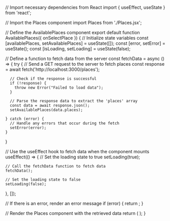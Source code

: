 // Import necessary dependencies from React
import { useEffect, useState } from 'react';

// Import the Places component
import Places from './Places.jsx';

// Define the AvailablePlaces component
export default function AvailablePlaces({ onSelectPlace }) {
  // Initialize state variables
  const [availablePlaces, setAvailablePlaces] = useState([]);
  const [error, setError] = useState();
  const [isLoading, setLoading] = useState(false);

  // Define a function to fetch data from the server
  const fetchData = async () => {
    try {
      // Send a GET request to the server to fetch places
      const response = await fetch('http://localhost:3000/places');

      // Check if the response is successful
      if (!response) {
        throw new Error("Failed to load data");
      }

      // Parse the response data to extract the 'places' array
      const data = await response.json();
      setAvailablePlaces(data.places);

    } catch (error) {
      // Handle any errors that occur during the fetch
      setError(error);
    }
  }

  // Use the useEffect hook to fetch data when the component mounts
  useEffect(() => {
    // Set the loading state to true
    setLoading(true);

    // Call the fetchData function to fetch data
    fetchData();

    // Set the loading state to false
    setLoading(false);
  }, []);

  // If there is an error, render an error message
  if (error) {
    return <Error title="Error Occurred" message={error.message}></Error>;
  }

  // Render the Places component with the retrieved data
  return (
    <Places
      title="Available Places"
      places={availablePlaces}
      isLoading={isLoading}
      loadingText="Loading..."
      fallbackText="No places available."
      onSelectPlace={onSelectPlace}
    />
  );
}
